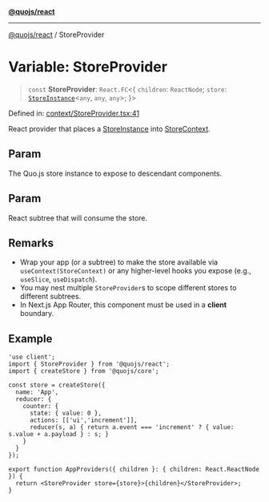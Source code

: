 [**@quojs/react**](../README.md)

***

[@quojs/react](../README.md) / StoreProvider

# Variable: StoreProvider

> `const` **StoreProvider**: `React.FC`\<\{ `children`: `ReactNode`; `store`: [`StoreInstance`](#)\<`any`, `any`, `any`\>; \}\>

Defined in: [context/StoreProvider.tsx:41](https://github.com/quojs/quojs/blob/77e60321cd9a639207281caa83e9258935b2bfc1/packages/react/src/context/StoreProvider.tsx#L41)

React provider that places a [StoreInstance](#) into [StoreContext](StoreContext.md).

## Param

The Quo.js store instance to expose to descendant components.

## Param

React subtree that will consume the store.

## Remarks

- Wrap your app (or a subtree) to make the store available via `useContext(StoreContext)`
  or any higher-level hooks you expose (e.g., `useSlice`, `useDispatch`).
- You may nest multiple `StoreProvider`s to scope different stores to different subtrees.
- In Next.js App Router, this component must be used in a **client** boundary.

## Example

```tsx
'use client';
import { StoreProvider } from '@quojs/react';
import { createStore } from '@quojs/core';

const store = createStore({
  name: 'App',
  reducer: {
    counter: {
      state: { value: 0 },
      actions: [['ui','increment']],
      reducer(s, a) { return a.event === 'increment' ? { value: s.value + a.payload } : s; }
    }
  }
});

export function AppProviders({ children }: { children: React.ReactNode }) {
  return <StoreProvider store={store}>{children}</StoreProvider>;
}
```
